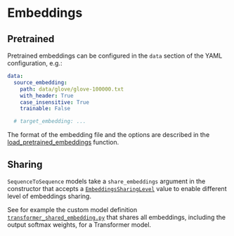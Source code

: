 # Embeddings

## Pretrained

Pretrained embeddings can be configured in the `data` section of the YAML configuration, e.g.:

```yaml
data:
  source_embedding:
    path: data/glove/glove-100000.txt
    with_header: True
    case_insensitive: True
    trainable: False

  # target_embedding: ...
```

The format of the embedding file and the options are described in the [load_pretrained_embeddings](https://opennmt.net/OpenNMT-tf/package/opennmt.inputters.load_pretrained_embeddings.html) function.

## Sharing

`SequenceToSequence` models take a `share_embeddings` argument in the constructor that accepts a [`EmbeddingsSharingLevel`](https://opennmt.net/OpenNMT-tf/package/opennmt.models.EmbeddingsSharingLevel) value to enable different level of embeddings sharing.

See for example the custom model definition [`transformer_shared_embedding.py`](https://github.com/OpenNMT/OpenNMT-tf/blob/master/config/models/transformer_shared_embedding.py) that shares all embeddings, including the output softmax weights, for a Transformer model.
